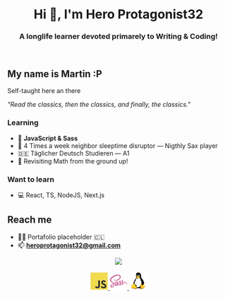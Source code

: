 <h1 align="center">Hi 👋, I'm Hero Protagonist32</h1>
<h3 align="center">A longlife learner devoted primarely to Writing & Coding!</h3>
<br>

## My name is Martin :P

Self-taught here an there

<p> <em>"Read the classics, then the classics, and finally, the classics."</em> </p>

### Learning

- 🌱 **JavaScript & Sass**
- 🎷 4 Times a week neighbor sleeptime disruptor — Nigthly Sax player
- 🇩🇪 Täglicher Deutsch Studieren — A1
- 📐 Revisiting Math from the ground up!

### Want to learn
- 💻 React, TS, NodeJS, Next.js

## Reach me
  
- 👨‍💻 Portafolio placeholder 🇨🇱
- 📫 **heroprotagonist32@gmail.com**

  

<p align="center"> <img src="https://www.codewars.com/users/carafelix/badges/large"/> </p>
<p align="center"> <a href="https://developer.mozilla.org/en-US/docs/Web/JavaScript" target="_blank" rel="noreferrer"> <img src="https://raw.githubusercontent.com/devicons/devicon/master/icons/javascript/javascript-original.svg" alt="javascript" width="40" height="40"/> <a href="https://sass-lang.com" target="_blank" rel="noreferrer"> <img src="https://raw.githubusercontent.com/devicons/devicon/master/icons/sass/sass-original.svg" alt="sass" width="40" height="40"/> </a> <a href="https://www.linux.org/" target="_blank" rel="noreferrer"> <img src="https://raw.githubusercontent.com/devicons/devicon/master/icons/linux/linux-original.svg" alt="linux" width="40" height="40"/> </a> </p>


<!--
**carafelix/carafelix** is a ✨ _special_ ✨ repository because its `README.md` (this file) appears on your GitHub profile.

Here are some ideas to get you started:

- 🔭 I’m currently working on ...
- 🌱 I’m currently learning ...
- 👯 I’m looking to collaborate on ...
- 🤔 I’m looking for help with ...
- 💬 Ask me about ...
- 📫 How to reach me: ...
- 😄 Pronouns: ...
- ⚡ Fun fact: ...
-->
